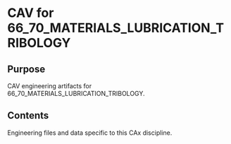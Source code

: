 # CAV for 66_70_MATERIALS_LUBRICATION_TRIBOLOGY

## Purpose
CAV engineering artifacts for 66_70_MATERIALS_LUBRICATION_TRIBOLOGY.

## Contents
Engineering files and data specific to this CAx discipline.
